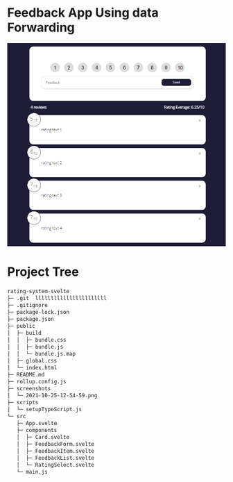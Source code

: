 # Feedback App Using data Forwarding

![](screenshots/2021-10-25-12-54-59.png)

# Project Tree

```
rating-system-svelte
├─ .git  lllllllllllllllllllllll
├─ .gitignore
├─ package-lock.json
├─ package.json
├─ public
│  ├─ build
│  │  ├─ bundle.css
│  │  ├─ bundle.js
│  │  └─ bundle.js.map
│  ├─ global.css
│  └─ index.html
├─ README.md
├─ rollup.config.js
├─ screenshots
│  └─ 2021-10-25-12-54-59.png
├─ scripts
│  └─ setupTypeScript.js
└─ src
   ├─ App.svelte
   ├─ components
   │  ├─ Card.svelte
   │  ├─ FeedbackForm.svelte
   │  ├─ FeedbackItem.svelte
   │  ├─ FeedbackList.svelte
   │  └─ RatingSelect.svelte
   └─ main.js
```